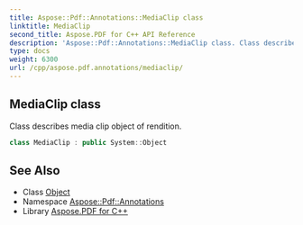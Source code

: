```yaml
---
title: Aspose::Pdf::Annotations::MediaClip class
linktitle: MediaClip
second_title: Aspose.PDF for C++ API Reference
description: 'Aspose::Pdf::Annotations::MediaClip class. Class describes media clip object of rendition in C++.'
type: docs
weight: 6300
url: /cpp/aspose.pdf.annotations/mediaclip/
---
```

## MediaClip class


Class describes media clip object of rendition.

```cpp
class MediaClip : public System::Object
```

## See Also

* Class [Object](../../system/object/)
* Namespace [Aspose::Pdf::Annotations](../)
* Library [Aspose.PDF for C++](../../)
